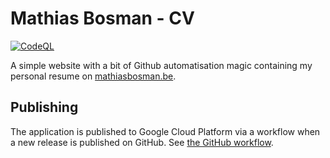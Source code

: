 # Mathias Bosman - CV
[![CodeQL](https://github.com/mathiasbosman/mathiasbosman.github.io/actions/workflows/codeql-analysis.yml/badge.svg)](https://github.com/mathiasbosman/mathiasbosman.github.io/actions/workflows/codeql-analysis.yml)

A simple website with a bit of Github automatisation magic containing my personal resume
on [mathiasbosman.be](http://mathiasbosman.be).


## Publishing
The application is published to Google Cloud Platform via a workflow when a new release is published
on GitHub. See [the GitHub workflow][publish_workflow].

[publish_workflow]:.github/workflows/publish.yml

[package_json]:package.json